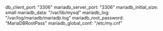 db_client_port: "3306"
mariadb_server_port: "3306"
mariadb_initial_size: small
mariadb_data: "/var/lib/mysql"
mariadb_log: "/var/log/mariadb/mariadb.log"
mariadb_root_password: "MariaDBRootPass"
mariadb_global_conf: "/etc/my.cnf"


